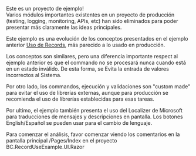 Este es un proyecto de ejemplo!<br/>
Varios módulos importantes existentes en un proyecto de producción (testing, logging, monitoring, APIs, etc) han sido eliminados para poder presentar más claramente las ideas principales.<br/>

Este ejemplo es una evolución de los conceptos presentados en el ejemplo anterior [Uso de Records](https://github.com/jblanes/recordexample), más parecido a lo usado en producción.

Los conceptos son similares, pero una diferencia importante respect al ejemplo anterior es que el commando no se procesará nunca cuando está en un estado inválido. De esta forma, se Evita la entrada de valores incorrectos al Sistema.

Por otro lado, los commandos, ejecución y validaciones son "custom made" para evitar el uso de librerías externas, aunque para producción se recomienda el uso de librerías establecidas para esas tareas.

Por ultimo, el ejemplo también presenta el uso del Localizer de Microsoft para traducciones de mensajes y descripciones en pantalla. Los botones English/Español se pueden usar para el cambio de lenguaje.

Para comenzar el análisis, favor comenzar viendo los comentarios en la pantalla principal /Pages/Index
en el proyecto BC.RecordUseExample.UI.Razor
